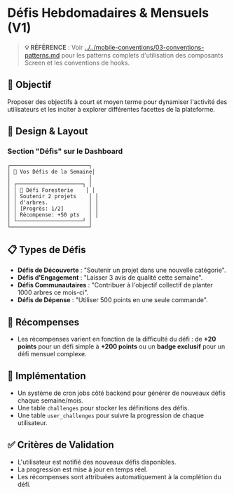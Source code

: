 # Défis Hebdomadaires & Mensuels (V1)

> **💡 RÉFÉRENCE** : Voir [../../mobile-conventions/03-conventions-patterns.md](../../mobile-conventions/03-conventions-patterns.md) pour les patterns complets d'utilisation des composants Screen et les conventions de hooks.

## 🎯 Objectif

Proposer des objectifs à court et moyen terme pour dynamiser l'activité des utilisateurs et les inciter à explorer différentes facettes de la plateforme.

## 🎨 Design & Layout

### Section "Défis" sur le Dashboard
```text
┌─────────────────────────┐
│ 🎯 Vos Défis de la Semaine│
│                         │
│ ┌─────────────────────┐ │
│ │ 🌳 Défi Foresterie    │ │
│ │ Soutenir 2 projets    │ │
│ │ d'arbres.             │ │
│ │ [Progrès: 1/2]        │ │
│ │ Récompense: +50 pts   │ │
│ └─────────────────────┘ │
└─────────────────────────┘
```

## 📋 Types de Défis

- **Défis de Découverte** : "Soutenir un projet dans une nouvelle catégorie".
- **Défis d'Engagement** : "Laisser 3 avis de qualité cette semaine".
- **Défis Communautaires** : "Contribuer à l'objectif collectif de planter 1000 arbres ce mois-ci".
- **Défis de Dépense** : "Utiliser 500 points en une seule commande".

## 🎁 Récompenses

- Les récompenses varient en fonction de la difficulté du défi : de **+20 points** pour un défi simple à **+200 points** ou un **badge exclusif** pour un défi mensuel complexe.

## 🔧 Implémentation

- Un système de cron jobs côté backend pour générer de nouveaux défis chaque semaine/mois.
- Une table `challenges` pour stocker les définitions des défis.
- Une table `user_challenges` pour suivre la progression de chaque utilisateur.

## ✅ Critères de Validation
- L'utilisateur est notifié des nouveaux défis disponibles.
- La progression est mise à jour en temps réel.
- Les récompenses sont attribuées automatiquement à la complétion du défi.